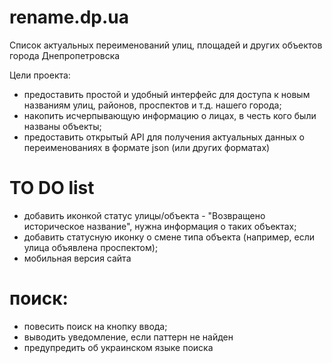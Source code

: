 # rename.dp.ua
Список актуальных переименований улиц, площадей и других объектов города Днепропетровска

Цели проекта:
- предоставить простой и удобный интерфейс для доступа к новым названиям улиц, районов, проспектов и т.д. нашего города;
- накопить исчерпывающую информацию о лицах, в честь кого были названы объекты;
- предоставить открытый API для получения актуальных данных о переименованиях в формате json (или других форматах)


# TO DO list
- добавить иконкой статус улицы/объекта - "Возвращено историческое название", нужна информация о таких объектах;
- добавить статусную иконку о смене типа объекта (например, если улица объявлена проспектом);
- мобильная версия сайта

# поиск:
- повесить поиск на кнопку ввода;
- выводить уведомление, если паттерн не найден
- предупредить об украинском языке поиска
